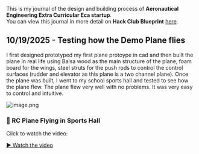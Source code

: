 <!--
  ===================    !!READ THIS NOTICE!!   ====================
  DO NOT edit this file manually. Your changes WILL BE OVERWRITTEN!
  This journal is auto generated and updated by Hack Club Blueprint.
  To edit this file, please edit your journal entries on Blueprint.
  ==================================================================
-->

This is my journal of the design and building process of **Aeronautical Engineering Extra Curricular Eca startup**.  
You can view this journal in more detail on **Hack Club Blueprint** [here](https://blueprint.hackclub.com/projects/719).


## 10/19/2025 - Testing how the Demo Plane flies  

I first designed prototyped my first plane protoype in cad and then built the plane in real life using Balsa wood as the main structure of the plane, foam board for the wings, steel struts for the push rods to control the control surfaces (rudder and elevator as this plane is a two channel plane). Once the plane was built, I went to my school sports hall and tested to see how the plane flew. The plane flew very well with no problems. It was very easy to control and intuitive.

![image.png](https://blueprint.hackclub.com/user-attachments/blobs/proxy/eyJfcmFpbHMiOnsiZGF0YSI6MzIxMSwicHVyIjoiYmxvYl9pZCJ9fQ==--5272fa5ca20ee54d3ed03f046ce90bb740f1f66e/image.png)

### 🎥 RC Plane Flying in Sports Hall

Click to watch the video:

[▶ Watch the video](videos/Rc%20plane%20flying%20in%20sports%20hall%20.mp4)

  


